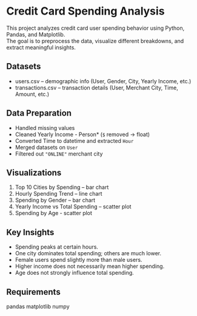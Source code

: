 # Credit Card Spending Analysis

This project analyzes credit card user spending behavior using Python, Pandas, and Matplotlib.  
The goal is to preprocess the data, visualize different breakdowns, and extract meaningful insights.

## Datasets
- users.csv – demographic info (User, Gender, City, Yearly Income, etc.)  
- transactions.csv – transaction details (User, Merchant City, Time, Amount, etc.)

## Data Preparation
- Handled missing values  
- Cleaned Yearly Income - Person* (`$` removed → float)  
- Converted Time to datetime and extracted `Hour`  
- Merged datasets on `User`  
- Filtered out `"ONLINE"` merchant city  

## Visualizations
1. Top 10 Cities by Spending – bar chart  
2. Hourly Spending Trend – line chart  
3. Spending by Gender – bar chart  
4. Yearly Income vs Total Spending – scatter plot
5. Spending by Age - scatter plot  

## Key Insights
- Spending peaks at certain hours.  
- One city dominates total spending; others are much lower.  
- Female users spend slightly more than male users.  
- Higher income does not necessarily mean higher spending.
- Age does not strongly influence total spending.  

## Requirements
pandas
matplotlib
numpy

